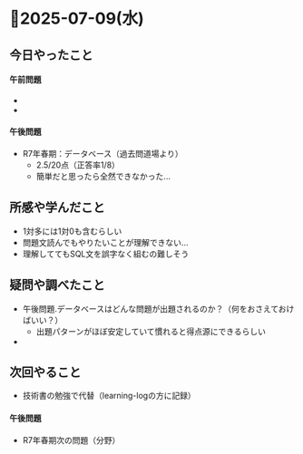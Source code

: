 # 📅2025-07-09(水)

## 今日やったこと
#### 午前問題
- 
- 
#### 午後問題
- R7年春期：データベース（過去問道場より）
    - 2.5/20点（正答率1/8）
    - 簡単だと思ったら全然できなかった...

## 所感や学んだこと
- 1対多には1対0も含むらしい
- 問題文読んでもやりたいことが理解できない...
- 理解しててもSQL文を誤字なく組むの難しそう

## 疑問や調べたこと
- 午後問題.データベースはどんな問題が出題されるのか？（何をおさえておけばいい？）
    - 出題パターンがほぼ安定していて慣れると得点源にできるらしい
- 

## 次回やること
- 技術書の勉強で代替（learning-logの方に記録）
#### 午後問題
- R7年春期次の問題（分野）
